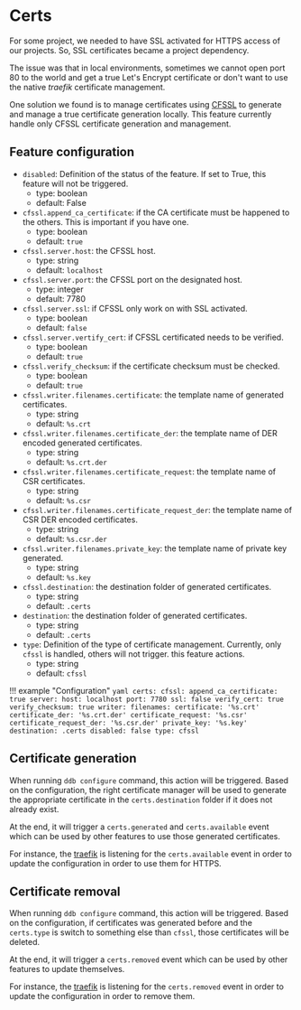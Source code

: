 Certs
===

For some project, we needed to have SSL activated for HTTPS access of our projects. So, SSL certificates became a 
project dependency. 

The issue was that in local environments, sometimes we cannot open port 80 to the world and get a true Let's Encrypt 
certificate or don't want to use the native *traefik* certificate management.

One solution we found is to manage certificates using [CFSSL](https://github.com/cloudflare/cfssl) to generate
and manage a true certificate generation locally. This feature currently handle only CFSSL certificate generation and 
management.

Feature configuration
--- 

- `disabled`: Definition of the status of the feature. If set to True, this feature will not be triggered.
    - type: boolean
    - default: False
- `cfssl.append_ca_certificate`: if the CA certificate must be happened to the others. This is important if you have one.
    - type: boolean
    - default: `true`
- `cfssl.server.host`: the CFSSL host.
    - type: string
    - default: `localhost`
- `cfssl.server.port`: the CFSSL port on the designated host.
    - type: integer
    - default: 7780
- `cfssl.server.ssl`: if CFSSL only work on with SSL activated.
    - type: boolean
    - default: `false`
- `cfssl.server.vertify_cert`: if CFSSL certificated needs to be verified.
    - type: boolean
    - default: `true`
- `cfssl.verify_checksum`: if the certificate checksum must be checked.
    - type: boolean
    - default: `true`
- `cfssl.writer.filenames.certificate`: the template name of generated certificates.
    - type: string
    - default: `%s.crt`
- `cfssl.writer.filenames.certificate_der`: the template name of DER encoded generated certificates.
    - type: string
    - default: `%s.crt.der`
- `cfssl.writer.filenames.certificate_request`: the template name of CSR certificates.
    - type: string
    - default: `%s.csr`
- `cfssl.writer.filenames.certificate_request_der`: the template name of CSR DER encoded certificates.
    - type: string
    - default: `%s.csr.der`
- `cfssl.writer.filenames.private_key`: the template name of private key generated.
    - type: string
    - default: `%s.key`
- `cfssl.destination`: the destination folder of generated certificates.
    - type: string
    - default: `.certs`
- `destination`: the destination folder of generated certificates.
    - type: string
    - default: `.certs`
- `type`: Definition of the type of certificate management. Currently, only `cfssl` is handled, others will not trigger.
          this feature actions.
    - type: string
    - default: `cfssl`

!!! example "Configuration"
    ```yaml
    certs:
      cfssl:
        append_ca_certificate: true
        server:
          host: localhost
          port: 7780
          ssl: false
          verify_cert: true
        verify_checksum: true
        writer:
          filenames:
            certificate: '%s.crt'
            certificate_der: '%s.crt.der'
            certificate_request: '%s.csr'
            certificate_request_der: '%s.csr.der'
            private_key: '%s.key'
      destination: .certs
      disabled: false
      type: cfssl
    ```

Certificate generation
---

When running `ddb configure` command, this action will be triggered. Based on the configuration, the right certificate
manager will be used to generate the appropriate certificate in the `certs.destination` folder if it does not already
exist.

At the end, it will trigger a `certs.generated` and `certs.available` event which can be used by other features to use 
those generated certificates.

For instance, the [traefik](./traefik.md#certificates-installation-feature) is listening for the `certs.available` event
in order to update the configuration in order to use them for HTTPS.

Certificate removal
---

When running `ddb configure` command, this action will be triggered. Based on the configuration, if certificates 
was generated before and the `certs.type` is switch to something else than `cfssl`, those certificates will be deleted.

At the end, it will trigger a `certs.removed` event which can be used by other features to update themselves.

For instance, the [traefik](./traefik.md#certificates-installation-feature) is listening for the `certs.removed` event
in order to update the configuration in order to remove them. 